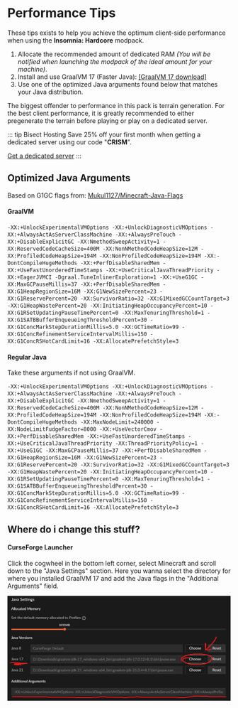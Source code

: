 # Performance Tips

These tips exists to help you achieve the optimum client-side performance when using the **Insomnia: Hardcore** modpack.
1. Allocate the recommended amount of dedicated RAM *(You will be notified when launching the modpack of the ideal amount for your machine)*.
2. Install and use GraalVM 17 (Faster Java): [[GraalVM 17 download]](https://www.oracle.com/java/technologies/javase/graalvm-jdk17-archive-downloads.html)
3. Use one of the optimized Java arguments found below that matches your Java distribution.

The biggest offender to performance in this pack is terrain generation. For the best client performance, it is greatly recommended to either pregenerate the terrain before playing or play on a dedicated server. 

::: tip Bisect Hosting
Save 25% off your first month when getting a dedicated server using our code "**CRISM**".

[Get a dedicated server](https://bisecthosting.com/CRISM)
:::

## Optimized Java Arguments

Based on G1GC flags from: [Mukul1127/Minecraft-Java-Flags](https://github.com/Mukul1127/Minecraft-Java-Flags)

#### GraalVM

``` batch
-XX:+UnlockExperimentalVMOptions -XX:+UnlockDiagnosticVMOptions -XX:+AlwaysActAsServerClassMachine -XX:+AlwaysPreTouch -XX:+DisableExplicitGC -XX:NmethodSweepActivity=1 -XX:ReservedCodeCacheSize=400M -XX:NonNMethodCodeHeapSize=12M -XX:ProfiledCodeHeapSize=194M -XX:NonProfiledCodeHeapSize=194M -XX:-DontCompileHugeMethods -XX:+PerfDisableSharedMem -XX:+UseFastUnorderedTimeStamps -XX:+UseCriticalJavaThreadPriority -XX:+EagerJVMCI -Dgraal.TuneInlinerExploration=1 -XX:+UseG1GC -XX:MaxGCPauseMillis=37 -XX:+PerfDisableSharedMem -XX:G1HeapRegionSize=16M -XX:G1NewSizePercent=23 -XX:G1ReservePercent=20 -XX:SurvivorRatio=32 -XX:G1MixedGCCountTarget=3 -XX:G1HeapWastePercent=20 -XX:InitiatingHeapOccupancyPercent=10 -XX:G1RSetUpdatingPauseTimePercent=0 -XX:MaxTenuringThreshold=1 -XX:G1SATBBufferEnqueueingThresholdPercent=30 -XX:G1ConcMarkStepDurationMillis=5.0 -XX:GCTimeRatio=99 -XX:G1ConcRefinementServiceIntervalMillis=150 -XX:G1ConcRSHotCardLimit=16 -XX:AllocatePrefetchStyle=3
```

#### Regular Java
Take these arguments if not using GraalVM.

``` batch
-XX:+UnlockExperimentalVMOptions -XX:+UnlockDiagnosticVMOptions -XX:+AlwaysActAsServerClassMachine -XX:+AlwaysPreTouch -XX:+DisableExplicitGC -XX:NmethodSweepActivity=1 -XX:ReservedCodeCacheSize=400M -XX:NonNMethodCodeHeapSize=12M -XX:ProfiledCodeHeapSize=194M -XX:NonProfiledCodeHeapSize=194M -XX:-DontCompileHugeMethods -XX:MaxNodeLimit=240000 -XX:NodeLimitFudgeFactor=8000 -XX:+UseVectorCmov -XX:+PerfDisableSharedMem -XX:+UseFastUnorderedTimeStamps -XX:+UseCriticalJavaThreadPriority -XX:ThreadPriorityPolicy=1 -XX:+UseG1GC -XX:MaxGCPauseMillis=37 -XX:+PerfDisableSharedMem -XX:G1HeapRegionSize=16M -XX:G1NewSizePercent=23 -XX:G1ReservePercent=20 -XX:SurvivorRatio=32 -XX:G1MixedGCCountTarget=3 -XX:G1HeapWastePercent=20 -XX:InitiatingHeapOccupancyPercent=10 -XX:G1RSetUpdatingPauseTimePercent=0 -XX:MaxTenuringThreshold=1 -XX:G1SATBBufferEnqueueingThresholdPercent=30 -XX:G1ConcMarkStepDurationMillis=5.0 -XX:GCTimeRatio=99 -XX:G1ConcRefinementServiceIntervalMillis=150 -XX:G1ConcRSHotCardLimit=16 -XX:AllocatePrefetchStyle=3
```



## Where do i change this stuff?

#### CurseForge Launcher
Click the cogwheel in the bottom left corner, select Minecraft and scroll down to the "Java Settings" section. Here you wanna select the directory for where you installed GraalVM 17 and add the Java flags in the "Additional Arguments" field.

![IMG](https://raw.githubusercontent.com/CrismPack/CDN/refs/heads/main/desc/insomnia/performance-tips/cf-java-settings.png)

